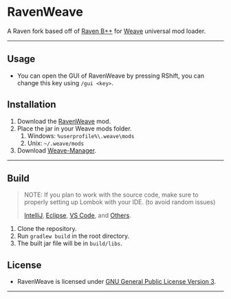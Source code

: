 # RavenWeave
A Raven fork based off of [Raven B++](https://github.com/K-ov/Raven-bPLUS) for [Weave](https://github.com/Weave-MC) universal mod loader.

---

## Usage
- You can open the GUI of RavenWeave by pressing RShift, you can change this key using `/gui <key>`.

## Installation
1. Download the [RavenWeave](https://github.com/PianoPenguin471/RavenWeave/releases) mod.
2. Place the jar in your Weave mods folder.
   1. Windows: `%userprofile%\.weave\mods`
   2. Unix: `~/.weave/mods`
3. Download [Weave-Manager](https://github.com/exejar/Weave-Manager/releases).

---

## Build
> NOTE: If you plan to work with the source code, make sure to properly setting up Lombok with your IDE. (to avoid random issues)
> 
> [IntelliJ](https://projectlombok.org/setup/intellij), [Eclipse](https://projectlombok.org/setup/eclipse), [VS Code](https://projectlombok.org/setup/vscode), and [Others](https://projectlombok.org).
1. Clone the repository.
2. Run `gradlew build` in the root directory.
3. The built jar file will be in `build/libs`.

## License
- RavenWeave is licensed under [GNU General Public License Version 3](https://github.com/PianoPenguin471/RavenWeave/blob/main/LICENSE).

---
